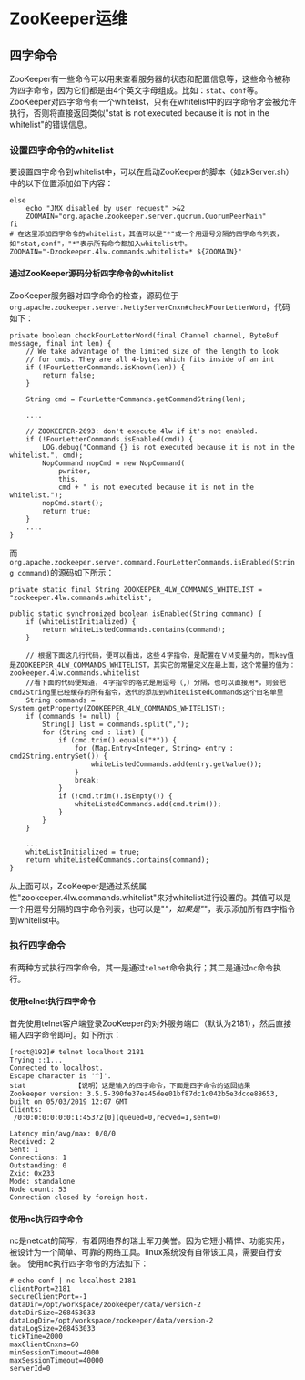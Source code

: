 # ZooKeeper运维

## 四字命令
ZooKeeper有一些命令可以用来查看服务器的状态和配置信息等，这些命令被称为四字命令，因为它们都是由4个英文字母组成。比如：`stat`、`conf`等。
ZooKeeper对四字命令有一个whitelist，只有在whitelist中的四字命令才会被允许执行，否则将直接返回类似"stat is not executed because it is not in the whitelist"的错误信息。

### 设置四字命令的whitelist
要设置四字命令到whitelist中，可以在启动ZooKeeper的脚本（如zkServer.sh）中的以下位置添加如下内容：
```
else
    echo "JMX disabled by user request" >&2
    ZOOMAIN="org.apache.zookeeper.server.quorum.QuorumPeerMain"
fi
# 在这里添加四字命令的whitelist，其值可以是"*"或一个用逗号分隔的四字命令列表，如"stat,conf"，"*"表示所有命令都加入whitelist中。
ZOOMAIN="-Dzookeeper.4lw.commands.whitelist=* ${ZOOMAIN}"
```

#### 通过ZooKeeper源码分析四字命令的whitelist
ZooKeeper服务器对四字命令的检查，源码位于`org.apache.zookeeper.server.NettyServerCnxn#checkFourLetterWord`，代码如下：
```
private boolean checkFourLetterWord(final Channel channel, ByteBuf message, final int len) {
    // We take advantage of the limited size of the length to look
    // for cmds. They are all 4-bytes which fits inside of an int
    if (!FourLetterCommands.isKnown(len)) {
        return false;
    }

    String cmd = FourLetterCommands.getCommandString(len);

    ....

    // ZOOKEEPER-2693: don't execute 4lw if it's not enabled.
    if (!FourLetterCommands.isEnabled(cmd)) {
        LOG.debug("Command {} is not executed because it is not in the whitelist.", cmd);
        NopCommand nopCmd = new NopCommand(
            pwriter,
            this,
            cmd + " is not executed because it is not in the whitelist.");
        nopCmd.start();
        return true;
    }
    ....
}    
```
而`org.apache.zookeeper.server.command.FourLetterCommands.isEnabled(String command)`的源码如下所示：
```
private static final String ZOOKEEPER_4LW_COMMANDS_WHITELIST = "zookeeper.4lw.commands.whitelist";

public static synchronized boolean isEnabled(String command) {
    if (whiteListInitialized) {
        return whiteListedCommands.contains(command);
    }

    // 根据下面这几行代码，便可以看出，这些４字指令，是配置在ＶＭ变量内的，而key值是ZOOKEEPER_4LW_COMMANDS_WHITELIST，其实它的常量定义在最上面，这个常量的值为：zookeeper.4lw.commands.whitelist
    //看下面的代码便知道，４字指令的格式是用逗号（,）分隔，也可以直接用*，则会把cmd2String里已经缓存的所有指令，迭代的添加到whiteListedCommands这个白名单里
    String commands = System.getProperty(ZOOKEEPER_4LW_COMMANDS_WHITELIST);
    if (commands != null) {
        String[] list = commands.split(",");
        for (String cmd : list) {
            if (cmd.trim().equals("*")) {
                for (Map.Entry<Integer, String> entry : cmd2String.entrySet()) {
                    whiteListedCommands.add(entry.getValue());
                }
                break;
            }
            if (!cmd.trim().isEmpty()) {
                whiteListedCommands.add(cmd.trim());
            }
        }
    }

    ...
    whiteListInitialized = true;
    return whiteListedCommands.contains(command);
}
```
从上面可以，ZooKeeper是通过系统属性"zookeeper.4lw.commands.whitelist"来对whitelist进行设置的。其值可以是一个用逗号分隔的四字命令列表，也可以是"*"，如果是"*"，表示添加所有四字指令到whitelist中。

### 执行四字命令
有两种方式执行四字命令，其一是通过`telnet`命令执行；其二是通过`nc`命令执行。

#### 使用telnet执行四字命令
首先使用telnet客户端登录ZooKeeper的对外服务端口（默认为2181），然后直接输入四字命令即可。如下所示：
```
[root@192]# telnet localhost 2181
Trying ::1...
Connected to localhost.
Escape character is '^]'.
stat            【说明】这是输入的四字命令，下面是四字命令的返回结果
Zookeeper version: 3.5.5-390fe37ea45dee01bf87dc1c042b5e3dcce88653, built on 05/03/2019 12:07 GMT
Clients:
 /0:0:0:0:0:0:0:1:45372[0](queued=0,recved=1,sent=0)

Latency min/avg/max: 0/0/0
Received: 2
Sent: 1
Connections: 1
Outstanding: 0
Zxid: 0x233
Mode: standalone
Node count: 53
Connection closed by foreign host.
```

#### 使用nc执行四字命令
nc是netcat的简写，有着网络界的瑞士军刀美誉。因为它短小精悍、功能实用，被设计为一个简单、可靠的网络工具。linux系统没有自带该工具，需要自行安装。
使用nc执行四字命令的方法如下：
```
# echo conf | nc localhost 2181
clientPort=2181
secureClientPort=-1
dataDir=/opt/workspace/zookeeper/data/version-2
dataDirSize=268453033
dataLogDir=/opt/workspace/zookeeper/data/version-2
dataLogSize=268453033
tickTime=2000
maxClientCnxns=60
minSessionTimeout=4000
maxSessionTimeout=40000
serverId=0
```